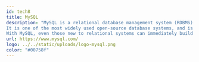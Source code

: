 ```yaml
---
id: tech8
title: MySQL
description: "MySQL is a relational database management system (RDBMS).
It is one of the most widely used open-source database systems, and is compatible with a multitude of website applications.
With MySQL, even those new to relational systems can immediately build fast, powerful, and secure data storage systems."
url: https://www.mysql.com/
logo: ../../static/uploads/logo-mysql.png
color: "#00758f"
---
```

